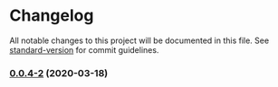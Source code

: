 # Changelog

All notable changes to this project will be documented in this file. See [standard-version](https://github.com/conventional-changelog/standard-version) for commit guidelines.

### [0.0.4-2](https://github.com/R0mze5/blogApp/compare/v0.0.4-1...v0.0.4-2) (2020-03-18)
